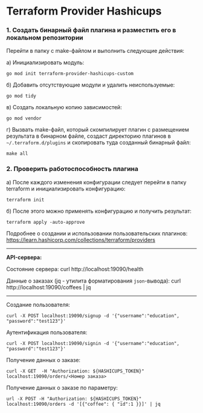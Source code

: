 # Terraform Provider Hashicups


### 1. Создать бинарный файл плагина и разместить его в локальном репозитории
 
Перейти в папку с make-файлом и выполнить следующие действия:

а) Инициализировать модуль:

````shell
go mod init terraform-provider-hashicups-custom
````

б) Добавить отсутствующие модули и удалить неиспользуемые:
````shell
go mod tidy
````

в) Создать локальную копию зависимостей:
````shell
go mod vendor 
````

г) Вызвать make-файл, который скомпилирует плагин с размещением результата в бинарном файле, создаст директорию
плагинов в `~/.terraform.d/plugins` и скопировать туда созданный бинарный файл: 
````shell
make all
````


### 2. Проверить работоспособность плагина

а) После каждого изменения конфигурации следует перейти в папку terraform и инициализировать конфигурацию:
````shell
terraform init
````

б) После этого можно применять конфигурацию и получить результат:
````shell
terraform apply -auto-approve
````

Подробнее о создании и использовании пользовательских плагинов: 
https://learn.hashicorp.com/collections/terraform/providers

---
**API-сервера:**

Состояние сервера:
curl http://localhost:19090/health

Данные о заказах (jq - утилита форматирования `json`-вывода):
curl http://localhost:19090/coffees | jq

---

Создание пользователя:
````shell
curl -X POST localhost:19090/signup -d '{"username":"education", "password":"test123"}'
````

Аутентификация пользователя:
````shell
curl -X POST localhost:19090/signin -d '{"username":"education", "password":"test123"}'
````

Получение данных о заказе:
````shell
curl -X GET  -H "Authorization: ${HASHICUPS_TOKEN}" localhost:19090/orders/<Номер заказа>
````

Получение данных о заказе по параметру:
````shell
url -X POST -H "Authorization: ${HASHICUPS_TOKEN}" localhost:19090/orders -d '[{"coffee": { "id":1 }}]' | jq
````
